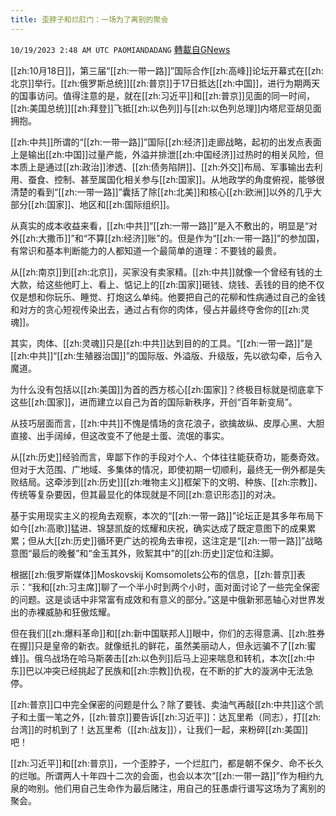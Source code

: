 ```yaml
---
title: 歪脖子和烂肛门：一场为了离别的聚会
---
```

`10/19/2023 2:48 AM UTC PAOMIANDADANG` [轉載自GNews](https://gnews.org/articles/1852698)

[[zh:10月18日]]，第三届“[[zh:一带一路]]”国际合作[[zh:高峰]]论坛开幕式在[[zh:北京]]举行。[[zh:俄罗斯总统]][[zh:普京]]于17日抵达[[zh:中国]]，进行为期两天的国事访问。值得注意的是，就在[[zh:习近平]]和[[zh:普京]]见面的同一时间，[[zh:美国总统]][[zh:拜登]]飞抵[[zh:以色列]]与[[zh:以色列总理]]内塔尼亚胡见面拥抱。

[[zh:中共]]所谓的“[[zh:一带一路]]”国际[[zh:经济]]走廊战略，起初的出发点表面上是输出[[zh:中国]]过量产能，外溢并排泄[[zh:中国经济]]过热时的相关风险，但本质上是通过[[zh:政治]]渗透、[[zh:债务陷阱]]、[[zh:外交]]布局、军事输出去利用、蚕食、控制、甚至属国化相关参与[[zh:国家]]。从地政学的角度俯视，能够很清楚的看到“[[zh:一带一路]]”囊括了除[[zh:北美]]和核心[[zh:欧洲]]以外的几乎大部分[[zh:国家]]、地区和[[zh:国际组织]]。

从真实的成本收益来看，[[zh:中共]]“[[zh:一带一路]]”是入不敷出的，明显是“对外[[zh:大撒币]]”和“不算[[zh:经济]]账”的。但是作为“[[zh:一带一路]]”的参加国，有常识和基本判断能力的人都知道一个最简单的道理：不要钱的最贵。

从[[zh:南京]]到[[zh:北京]]，买家没有卖家精。[[zh:中共]]就像一个曾经有钱的土大款，给这些他盯上、看上、惦记上的[[zh:国家]]砸钱、烧钱、丢钱的目的绝不仅仅是想和你玩乐、睡觉、打炮这么单纯。他要把自己的花柳和性病通过自己的金钱和对方的贪心短视传染出去，通过占有你的肉体，侵占并最终夺舍你的[[zh:灵魂]]。

其实，肉体、[[zh:灵魂]]只是[[zh:中共]]达到目的的工具。“[[zh:一带一路]]”是[[zh:中共]]“[[zh:生殖器治国]]”的国际版、外溢版、升级版，先以欲勾牵，后令入魔道。

为什么没有包括以[[zh:美国]]为首的西方核心[[zh:国家]]？终极目标就是彻底拿下这些[[zh:国家]]，进而建立以自己为首的国际新秩序，开创“百年新变局”。

从技巧层面而言，[[zh:中共]]不愧是情场的贪花浪子，欲擒故纵、皮厚心黑、大胆直接、出手阔绰，但这改变不了他是土蛋、流氓的事实。

从[[zh:历史]]经验而言，卑鄙下作的手段对个人、个体往往能获奇功，能奏奇效。但对于大范围、广地域、多集体的情况，即使初期一切顺利，最终无一例外都是失败结局。这牵涉到[[zh:历史]][[zh:唯物主义]]框架下的文明、种族、[[zh:宗教]]、传统等复杂要因，但其最显化的体现就是不同[[zh:意识形态]]的对决。

基于实用现实主义的视角去观察，本次的“[[zh:一带一路]]”论坛正是其多年布局下如今[[zh:高歌]]猛进、锦瑟凯旋的炫耀和庆祝，确实达成了既定意图下的成果累累；但从大[[zh:历史]]循环更广达的视角去审视，这注定是“[[zh:一带一路]]”战略意图“最后的晚餐”和“金玉其外，败絮其中”的[[zh:历史]]定位和注脚。

根据[[zh:俄罗斯媒体]]Moskovskij Komsomolets公布的信息，[[zh:普京]]表示：“我和[[zh:习主席]]聊了一个半小时到两个小时，面对面讨论了一些完全保密的问题。这是谈话中非常富有成效和有意义的部分。”这是中俄新邪恶轴心对世界发出的赤裸威胁和狂傲炫耀。

但在我们[[zh:爆料革命]]和[[zh:新中国联邦人]]眼中，你们的志得意满、[[zh:胜券在握]]只是皇帝的新衣。就像纸扎的鲜花，虽然美丽动人，但永远骗不了[[zh:蜜蜂]]。俄乌战场在哈马斯袭击[[zh:以色列]]后马上迎来喘息和转机，本次[[zh:中东]]巴以冲突已经挑起了民族和[[zh:宗教]]仇视，在不断的扩大的漩涡中无法急停。

[[zh:普京]]口中完全保密的问题是什么？除了要钱、卖油气再敲[[zh:中共]]这个凯子和土蛋一笔之外，[[zh:普京]]要告诉[[zh:习近平]]：达瓦里希（同志），打[[zh:台湾]]的时机到了！达瓦里希（[[zh:战友]]），让我们一起，来粉碎[[zh:美国]]吧！

[[zh:习近平]]和[[zh:普京]]，一个歪脖子，一个烂肛门，都是朝不保夕、命不长久的烂咖。所谓两人十年四十二次的会面，也会以本次“[[zh:一带一路]]”作为相约九泉的吻别。他们用自己生命作为最后赌注，用自己的狂愚虐行谱写这场为了离别的聚会。
